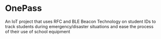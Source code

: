 # OnePass
An IoT project that uses RFC and BLE Beacon Technology on student IDs to track students during emergency/disaster situations and ease the process of their use of school equipment
